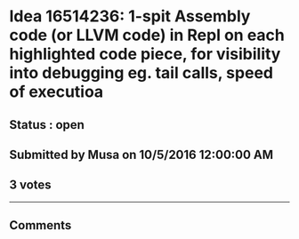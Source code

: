 # Idea 16514236: 1-spit Assembly code (or LLVM code) in Repl on each highlighted code piece, for visibility into debugging eg. tail calls, speed of executioa #

## Status : open

## Submitted by Musa on 10/5/2016 12:00:00 AM

## 3 votes




------------------------
## Comments

